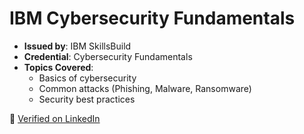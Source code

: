 # IBM Cybersecurity Fundamentals

- **Issued by**: IBM SkillsBuild
- **Credential**: Cybersecurity Fundamentals
- **Topics Covered**:
  - Basics of cybersecurity
  - Common attacks (Phishing, Malware, Ransomware)
  - Security best practices

🔗 [Verified on LinkedIn](https://www.linkedin.com/in/kumaritulsi)
